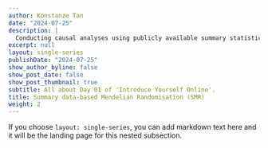 ```yaml
---
author: Konstanze Tan
date: "2024-07-25"
description: |
  Conducting causal analyses using publicly available summary statistics.
excerpt: null
layout: single-series
publishDate: "2024-07-25"
show_author_byline: false
show_post_date: false
show_post_thumbnail: true
subtitle: All about Day 01 of 'Introduce Yourself Online'.
title: Summary data-based Mendelian Randomisation (SMR)
weight: 2
---
```


If you choose `layout: single-series`, you can add markdown text here and it will be the landing page for this nested subsection.
